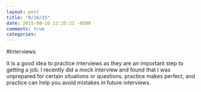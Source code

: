```yaml
---
layout: post
title: "8/16/15"
date: 2015-08-16 12:35:21 -0500
comments: true
categories: 
---
```

#Interviews

It is a good idea to practice interviews as they are an important step to getting a job. I recently did a mock interview and found that I was unprepared for certain situations or questions. practice makes perfect, and practice can help you avoid mistakes in future interviews.